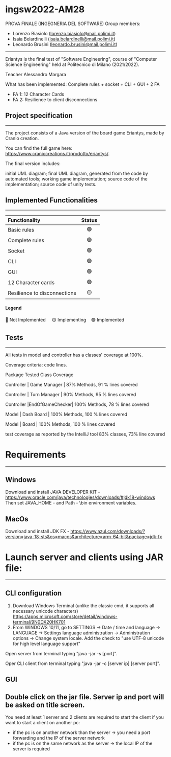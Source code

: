 # ingsw2022-AM28

PROVA FINALE (INGEGNERIA DEL SOFTWARE) Group members:

- Lorenzo Biasiolo (lorenzo.biasiolo@mail.polimi.it)
- Isaia Belardinelli (isaia.belardinelli@mail.polimi.it)
- Leonardo Brusini (leonardo.brusini@mail.polimi.it)

--------------------------------------------
Eriantys is the final test of "Software Engineering", course of "Computer Science Engineering" held at Politecnico di Milano (2021/2022).

Teacher Alessandro Margara

What has been implemented:
Complete rules + socket + CLI + GUI + 2 FA
- FA 1: 12 Character Cards
- FA 2: Resilience to client disconnections

## Project specification
------------------------------------------------------------------------
The project consists of a Java version of the board game Eriantys, made by Cranio creation.

You can find the full game here: https://www.craniocreations.it/prodotto/eriantys/.

The final version includes:

initial UML diagram;
final UML diagram, generated from the code by automated tools;
working game implementation;
source code of the implementation;
source code of unity tests.

## Implemented Functionalities
------------------------------------------------------------------------
| Functionality | Status |
|:-----------------------|:------------------------------------:|
| Basic rules | 🟢 |
| Complete rules | 🟢 |
| Socket | 🟢 |
| CLI | 🟢 |
| GUI | 🟢 |
| 12 Character cards | 🟢 |
| Resilience to disconnections | 🟡 |

#### Legend
🔴 Not Implemented &nbsp;&nbsp;&nbsp;&nbsp;🟡 Implementing&nbsp;&nbsp;&nbsp;&nbsp;🟢 Implemented

## Tests
-----------------------------------------------------
All tests in model and controller has a classes' coverage at 100%.

Coverage criteria: code lines.

Package	Tested Class	Coverage

Controller | Game Manager   | 87% Methods, 91 % lines covered

Controller | Turn Manager   | 90% Methods, 95 % lines covered

Controller |EndOfGameChecker| 100% Methods, 78 % lines covered

Model      | Dash Board     | 100% Methods, 100 % lines covered

Model      | Board          | 100% Methods, 100 % lines covered


test coverage as reported by the IntelliJ tool
83% classes, 73% line covered

# Requirements
-----------------------------------------------------
## Windows
Download and install JAVA DEVELOPER KIT - https://www.oracle.com/java/technologies/downloads/#jdk18-windows
Then set JAVA_HOME - <jdk folder path> and Path - <jdk folder path>\bin environment variables.

## MacOs
Download and install JDK FX - https://www.azul.com/downloads/?version=java-18-sts&os=macos&architecture=arm-64-bit&package=jdk-fx

# Launch server and clients using JAR file:
-----------------------------------------------------
## CLI configuration
1. Download Windows Terminal (unlike the classic cmd, it supports all necessary unicode characters)
   https://apps.microsoft.com/store/detail/windows-terminal/9N0DX20HK701
2. From WINDOWS 10/11, go to SETTINGS -> Date / time and language -> LANGUAGE -> Settings
   language administration -> Administration options -> Change system locale.
   Add the check to "use UTF-8 unicode for high level language support"

Open server from terminal typing "java -jar <file path> -s [port]".
   
Oper CLI client from terminal typing "java -jar <file path> -c [server ip] [server port]".

## GUI
Double click on the jar file. Server ip and port will be asked on title screen.
--------------------------------------------------------
   
You need at least 1 server and 2 clients are required to start the client
if you want to start a client on another pc:
- if the pc is on another network than the server -> you need a port forwarding and the IP of the server network
- if the pc is on the same network as the server -> the local IP of the server is required

